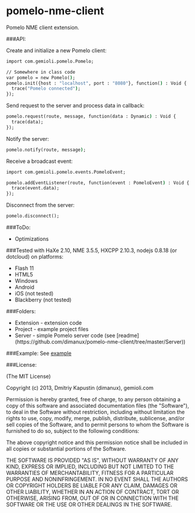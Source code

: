 pomelo-nme-client
====================

Pomelo NME client extension.

###API:

Create and initialize a new Pomelo client:

```bat
import com.gemioli.pomelo.Pomelo;

// Somewhere in class code
var pomelo = new Pomelo();
pomelo.init({host : "localhost", port : "8080"}, function() : Void {
  trace("Pomelo connected");
});
```

Send request to the server and process data in callback:

```bat
pomelo.request(route, message, function(data : Dynamic) : Void {
  trace(data);
});
```

Notify the server:

```bat
pomelo.notify(route, message);
```

Receive a broadcast event:

```bat
import com.gemioli.pomelo.events.PomeloEvent;

pomelo.addEventListener(route, function(event : PomeloEvent) : Void {
  trace(event.data);
});
```

Disconnect from the server:

```bat
pomelo.disconnect();
```

###ToDo:
<ul>
<li>Optimizations</li>
</ul>

###Tested with HaXe 2.10, NME 3.5.5, HXCPP 2.10.3, nodejs 0.8.18 (or dotcloud) on platforms:
<ul>
<li>Flash 11</li>
<li>HTML5</li>
<li>Windows</li>
<li>Android</li>
<li>iOS (not tested)</li>
<li>Blackberry (not tested)</li>
</ul>

###Folders:
<ul>
<li>Extension - extension code</li>
<li>Project - example project files</li>
<li>Server - simple Pomelo server code (see [readme](https://github.com/dimanux/pomelo-nme-client/tree/master/Server))</li>
</ul>

###Example:
See [example](https://github.com/dimanux/pomelo-nme-client/blob/master/Project/Source/com/gemioli/ExtensionTest.hx)

###License:

(The MIT License)

Copyright (c) 2013, Dmitriy Kapustin (dimanux), gemioli.com

Permission is hereby granted, free of charge, to any person obtaining a copy
of this software and associated documentation files (the "Software"), to deal
in the Software without restriction, including without limitation the rights
to use, copy, modify, merge, publish, distribute, sublicense, and/or sell
copies of the Software, and to permit persons to whom the Software is
furnished to do so, subject to the following conditions:

The above copyright notice and this permission notice shall be included in
all copies or substantial portions of the Software.

THE SOFTWARE IS PROVIDED "AS IS", WITHOUT WARRANTY OF ANY KIND, EXPRESS OR
IMPLIED, INCLUDING BUT NOT LIMITED TO THE WARRANTIES OF MERCHANTABILITY,
FITNESS FOR A PARTICULAR PURPOSE AND NONINFRINGEMENT. IN NO EVENT SHALL THE
AUTHORS OR COPYRIGHT HOLDERS BE LIABLE FOR ANY CLAIM, DAMAGES OR OTHER
LIABILITY, WHETHER IN AN ACTION OF CONTRACT, TORT OR OTHERWISE, ARISING FROM,
OUT OF OR IN CONNECTION WITH THE SOFTWARE OR THE USE OR OTHER DEALINGS IN
THE SOFTWARE.
